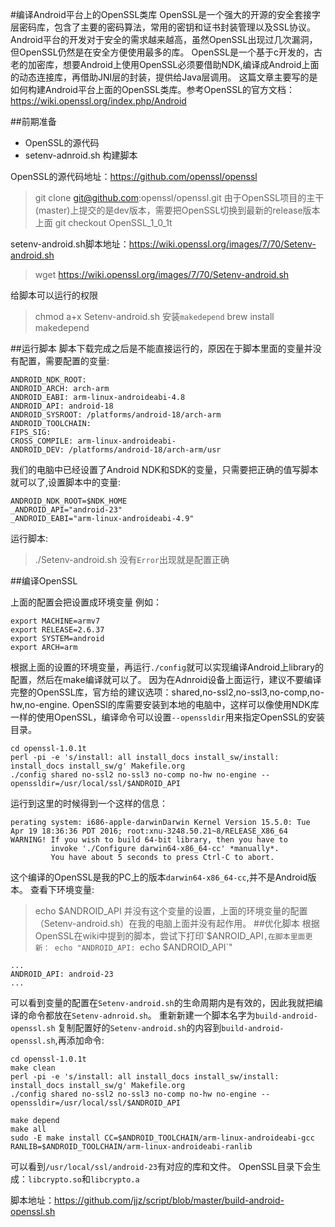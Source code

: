 #编译Android平台上的OpenSSL类库
OpenSSL是一个强大的开源的安全套接字层密码库，包含了主要的密码算法，常用的密钥和证书封装管理以及SSL协议。
Android平台的开发对于安全的需求越来越高，虽然OpenSSL出现过几次漏洞，但OpenSSL仍然是在安全方便使用最多的库。
OpenSSL是一个基于c开发的，古老的加密库，想要Android上使用OpenSSL必须要借助NDK,编译成Android上面的动态连接库，再借助JNI层的封装，提供给Java层调用。
这篇文章主要写的是如何构建Android平台上面的OpenSSL类库。参考OpenSSL的官方文档：https://wiki.openssl.org/index.php/Android

##前期准备
* OpenSSL的源代码
* setenv-adnroid.sh 构建脚本

OpenSSL的源代码地址：https://github.com/openssl/openssl
>git clone git@github.com:openssl/openssl.git
由于OpenSSL项目的主干(master)上提交的是dev版本，需要把OpenSSL切换到最新的release版本上面
>git checkout OpenSSL_1_0_1t

setenv-android.sh脚本地址：https://wiki.openssl.org/images/7/70/Setenv-android.sh
>wget https://wiki.openssl.org/images/7/70/Setenv-android.sh

给脚本可以运行的权限
>chmod a+x Setenv-android.sh
安装`makedepend`
>brew install makedepend

##运行脚本
脚本下载完成之后是不能直接运行的，原因在于脚本里面的变量并没有配置，需要配置的变量:
```
ANDROID_NDK_ROOT:
ANDROID_ARCH: arch-arm
ANDROID_EABI: arm-linux-androideabi-4.8
ANDROID_API: android-18
ANDROID_SYSROOT: /platforms/android-18/arch-arm
ANDROID_TOOLCHAIN:
FIPS_SIG:
CROSS_COMPILE: arm-linux-androideabi-
ANDROID_DEV: /platforms/android-18/arch-arm/usr
```
我们的电脑中已经设置了Android NDK和SDK的变量，只需要把正确的值写脚本就可以了,设置脚本中的变量:
```
ANDROID_NDK_ROOT=$NDK_HOME
_ANDROID_API="android-23"
_ANDROID_EABI="arm-linux-androideabi-4.9"
```
运行脚本:
>./Setenv-android.sh
没有`Error`出现就是配置正确

##编译OpenSSL

上面的配置会把设置成环境变量
例如：
```
export MACHINE=armv7
export RELEASE=2.6.37
export SYSTEM=android
export ARCH=arm
```
根据上面的设置的环境变量，再运行`./config`就可以实现编译Android上library的配置，然后在make编译就可以了。
因为在Adnroid设备上面运行，建议不要编译完整的OpenSSL库，官方给的建议选项：shared,no-ssl2,no-ssl3,no-comp,no-hw,no-engine.
OpenSSl的库需要安装到本地的电脑中，这样可以像使用NDK库一样的使用OpenSSL，编译命令可以设置`--openssldir`用来指定OpenSSL的安装目录。
```
cd openssl-1.0.1t
perl -pi -e 's/install: all install_docs install_sw/install: install_docs install_sw/g' Makefile.org
./config shared no-ssl2 no-ssl3 no-comp no-hw no-engine --openssldir=/usr/local/ssl/$ANDROID_API
```
运行到这里的时候得到一个这样的信息：
```
perating system: i686-apple-darwinDarwin Kernel Version 15.5.0: Tue Apr 19 18:36:36 PDT 2016; root:xnu-3248.50.21~8/RELEASE_X86_64
WARNING! If you wish to build 64-bit library, then you have to
         invoke './Configure darwin64-x86_64-cc' *manually*.
         You have about 5 seconds to press Ctrl-C to abort.
```
这个编译的OpenSSL是我的PC上的版本`darwin64-x86_64-cc`,并不是Android版本。
查看下环境变量:
>echo $ANDROID_API
并没有这个变量的设置，上面的环境变量的配置（Setenv-android.sh）在我的电脑上面并没有起作用。
##优化脚本
根据OpenSSL在wiki中提到的脚本，尝试下打印`$ANROID_API`,在脚本里面更新：
>echo "ANDROID_API: `echo $ANDROID_API`"
```
...
ANDROID_API: android-23
...
```
可以看到变量的配置在`Setenv-android.sh`的生命周期内是有效的，因此我就把编译的命令都放在`Setenv-adnroid.sh`。
重新新建一个脚本名字为`build-android-openssl.sh`
复制配置好的`Setenv-android.sh`的内容到`build-android-openssl.sh`,再添加命令:
```
cd openssl-1.0.1t
make clean
perl -pi -e 's/install: all install_docs install_sw/install: install_docs install_sw/g' Makefile.org
./config shared no-ssl2 no-ssl3 no-comp no-hw no-engine --openssldir=/usr/local/ssl/$ANDROID_API

make depend
make all
sudo -E make install CC=$ANDROID_TOOLCHAIN/arm-linux-androideabi-gcc RANLIB=$ANDROID_TOOLCHAIN/arm-linux-androideabi-ranlib

```
可以看到`/usr/local/ssl/android-23`有对应的库和文件。
OpenSSL目录下会生成：`libcrypto.so`和`libcrypto.a`

脚本地址：https://github.com/jjz/script/blob/master/build-android-openssl.sh


